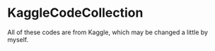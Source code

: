 # KaggleCodeCollection
All of these codes are from Kaggle, which may be changed a little by myself.
